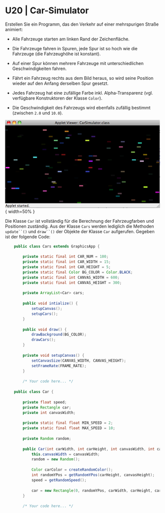 # U20 | Car-Simulator

Erstellen Sie ein Programm, das den Verkehr auf einer mehrspurigen
Straße animiert:

- Alle Fahrzeuge starten am linken Rand der Zeichenfläche.

- Die Fahrzeuge fahren in Spuren, jede Spur ist so hoch wie die
  Fahrzeuge (die Fahrzeughöhe ist konstant).

- Auf einer Spur können mehrere Fahrzeuge mit unterschiedlichen
  Geschwindigkeiten fahren.

- Fährt ein Fahrzeug rechts aus dem Bild heraus, so wird seine
  Position wieder auf den Anfang derselben Spur gesetzt.

- Jedes Fahrzeug hat eine zufällige Farbe inkl. Alpha-Transparenz
  (vgl. verfügbare Konstruktoren der Klasse `Color`).

- Die Geschwindigkeit des Fahrzeugs wird ebenfalls zufällig bestimmt
  (zwischen `2.0` und `10.0`).

![Cars!](docs/09_cars.png){ width=50% }

Die Klasse `Car` ist vollständig für die Berechnung der Fahrzeugfarben
und Positionen zuständig. Aus der Klasse `Cars` werden lediglich die Methoden ` update``() ` und ` draw``() ` der Objekte der Klasse `Car` aufgerufen. Gegeben ist der folgende Code:
```java
    public class Cars extends GraphicsApp {

        private static final int CAR_NUM = 100;
        private static final int CAR_WIDTH = 15;
        private static final int CAR_HEIGHT = 5;
        private static final Color BG_COLOR = Color.BLACK;
        private static final int CANVAS_WIDTH = 600;
        private static final int CANVAS_HEIGHT = 300;

        private ArrayList<Car> cars;

        public void intialize() {
            setupCanvas();
            setupCars();
        }

        public void draw() {
            drawBackground(BG_COLOR);
            drawCars();
        }

        private void setupCanvas() {
            setCanvasSize(CANVAS_WIDTH, CANVAS_HEIGHT);
            setFrameRate(FRAME_RATE);
        }

        /* Your code here... */

    public class Car {

        private float speed;
        private Rectangle car;
        private int canvasWidth;

        private static final float MIN_SPEED = 2;
        private static final float MAX_SPEED = 10;

        private Random random;

        public Car(int carWidth, int carHeight, int canvasWidth, int canvasHeight) {
            this.canvasWidth = canvasWidth;
            random = new Random();

            Color carColor = createRandomColor();
            int randomYPos = getRandomYPos(carHeight, canvasHeight);
            speed = getRandomSpeed();

            car = new Rectangle(0, randomYPos, carWidth, carHeight, carColor);
        }

        /* Your code here... */
```
